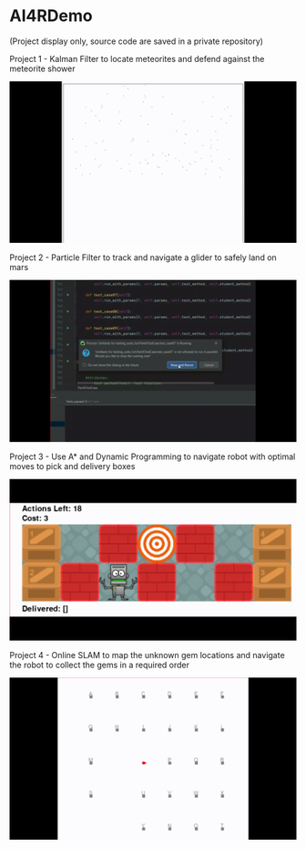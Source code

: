 # AI4RDemo

(Project display only, source code are saved in a private repository)

Project 1 - Kalman Filter to locate meteorites and defend against the meteorite shower

<img src="Kalman-Filter.gif" alt="drawing" width="600"/>

Project 2 - Particle Filter to track and navigate a glider to safely land on mars

<img src="Particle-Filter_Marsglider.gif" alt="drawing" width="600"/>

Project 3 - Use A* and Dynamic Programming to navigate robot with optimal moves to pick and delivery boxes

<img src="Astar_warehouse.gif" alt="drawing" width="600"/>

Project 4 - Online SLAM to map the unknown gem locations and navigate the robot to collect the gems in a required order

<img src="SLAM_gemfinder.gif" alt="drawing" width="600"/>
